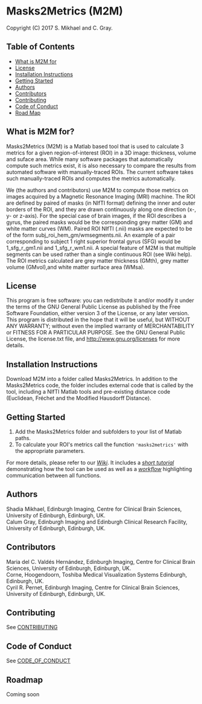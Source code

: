 # Masks2Metrics (M2M)

Copyright (C) 2017 S. Mikhael and C. Gray.

## Table of Contents
- [What is M2M for](#M2M)  
- [License](#License)
- [Installation Instructions](#Installation)  
- [Getting Started](#Start)  
- [Authors](#Authors)
- [Contributors](#Contributors)
- [Contributing](#Contributing)  
- [Code of Conduct](#CoC)  
- [Road Map](#RoadMap)  

## What is M2M for? <a name="M2M"></a>

Masks2Metrics (M2M) is a Matlab based tool that is used to calculate 3 metrics for a given region-of-interest (ROI) in a 3D image: thickness, volume and suface area. While many software packages that automatically compute such metrics exist, it is also necessary to compare the results from automated software with manually-traced ROIs. The current software takes such manually-traced ROIs and computes the metrics automatically.

We (the authors and contributors) use M2M to compute those metrics on images acquired by a Magnetic Resonance Imaging (MRI) machine. The ROI are defined by paired of masks (in NIfTI format) defining the inner and outer borders of the ROI, and they are drawn continuously along one direction (x-, y- or z-axis). For the special case of brain images, if the ROI describes a gyrus, the paired masks would be the corresponding grey matter (GM) and white matter curves (WM). Paired ROI NIfTI (.nii) masks are expected to be of the form subj_roi_hem_gm/wmsegments.nii. An example of a pair corresponding to subject 1 right superior frontal gyrus (SFG) would be 1_sfg_r_gm1.nii and 1_sfg_r_wm1.nii. A special feature of M2M is that multiple segments can be used rather than a single continuous ROI (see Wiki help). The ROI metrics calculated are grey matter thickness (GMth), grey matter volume (GMvol),and white matter surface area (WMsa).

## License <a name="License"></a>

This program is free software: you can redistribute it and/or modify it under the terms of the GNU General Public License as published by the Free Software Foundation, either version 3 of the License, or any later version. This program is distributed in the hope that it will be useful, but WITHOUT ANY WARRANTY; without even the implied warranty of MERCHANTABILITY or FITNESS FOR A PARTICULAR PURPOSE.  See the GNU General Public License, the license.txt file, and <http://www.gnu.org/licenses> for more details.

## Installation Instructions <a name="Installation"></a>

Download M2M into a folder called Masks2Metrics. In addition to the Masks2Metrics code, the folder includes external code that is called by the tool, including a NIfTI Matlab tools and pre-existing distance code (Euclidean, Fréchet and the Modified Hausdorff Distance).

## Getting Started <a name="Start"></a>
1. Add the Masks2Metrics folder and subfolders to your list of Matlab paths. 
2. To calculate your ROI's metrics call the function <code>'masks2metrics'</code> with the appropriate parameters. 

For more details, please refer to our _[Wiki](https://github.com/Edinburgh-Imaging/Masks2Metrics/wiki)_. It includes a _[short tutorial](https://github.com/Edinburgh-Imaging/Masks2Metrics/wiki/Short-tutorial)_ demonstrating how the tool can be used as well as a _[workflow](https://github.com/Edinburgh-Imaging/Masks2Metrics/wiki/Workflow)_ highlighting communication between all functions.

## Authors <a name="Authors"></a>
Shadia Mikhael, Edinburgh Imaging, Centre for Clinical Brain Sciences, University of Edinburgh, Edinburgh, UK.  
Calum Gray, Edinburgh Imaging and Edinburgh Clinical Research Facility, University of Edinburgh, Edinburgh, UK.  

## Contributors <a name="Contributors"></a>
Maria del C. Valdés Hernández, Edinburgh Imaging, Centre for Clinical Brain Sciences, University of Edinburgh, Edinburgh, UK.  
Corne, Hoogendoorn, Toshiba Medical Visualization Systems Edinburgh, Edinburgh, UK.  
Cyril R. Pernet, Edinburgh Imaging, Centre for Clinical Brain Sciences, University of Edinburgh, Edinburgh, UK.  

## Contributing <a name="Contributing"></a>
See [CONTRIBUTING](CONTRIBUTING.md)

## Code of Conduct <a name="CoC"></a>
See [CODE_OF_CONDUCT](CODE_OF_CONDUCT.md)

## Roadmap <a name="RoadMap"></a>
Coming soon
  <a name="Summary"></a>
